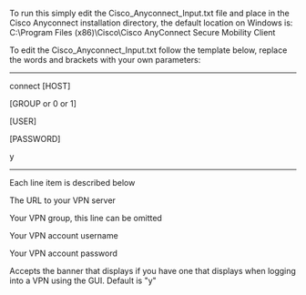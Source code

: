 To run this simply edit the Cisco_Anyconnect_Input.txt file and place in the Cisco Anyconnect installation directory, the default location on Windows is:
C:\Program Files (x86)\Cisco\Cisco AnyConnect Secure Mobility Client

To edit the Cisco_Anyconnect_Input.txt follow the template below, replace the words and brackets with your own parameters:

----

connect [HOST]

[GROUP or 0 or 1]

[USER]

[PASSWORD]

y

----
Each line item is described below

The URL to your VPN server

Your VPN group, this line can be omitted

Your VPN account username

Your VPN account password

Accepts the banner that displays if you have one that displays when logging into a VPN using the GUI. Default is "y"
